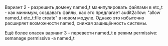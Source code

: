 Вариант 2 - разрешить домену named_t манипулировать файлами в etc_t - как минимум, создавать файлы, как это предлагает audit2allow: "allow named_t etc_t:file create" в новом модуле. Однако это избыточно расширяет возможности named, снижая защищённость системы. 

Ещё более опасен вариант 3 - перевести named_t в режим permissive: semanage permissive -a named_t



